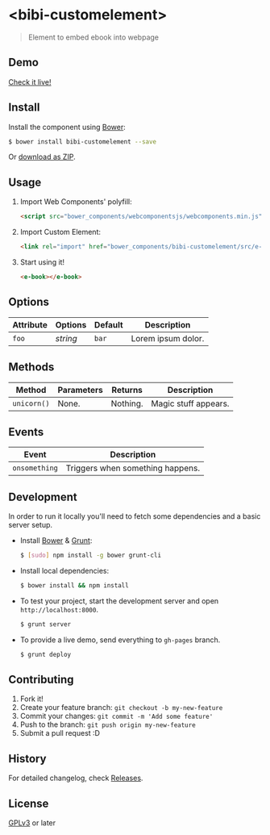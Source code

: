 # &lt;bibi-customelement&gt;

> Element to embed ebook into webpage

## Demo

[Check it live!](http://KitaitiMakoto.github.io/bibi-customelement)

## Install

Install the component using [Bower](http://bower.io/):

```sh
$ bower install bibi-customelement --save
```

Or [download as ZIP](https://github.com/KitaitiMakoto/bibi-customelement/archive/master.zip).

## Usage

1. Import Web Components' polyfill:

    ```html
    <script src="bower_components/webcomponentsjs/webcomponents.min.js"></script>
    ```

2. Import Custom Element:

    ```html
    <link rel="import" href="bower_components/bibi-customelement/src/e-book.html">
    ```

3. Start using it!

    ```html
    <e-book></e-book>
    ```

## Options

Attribute     | Options     | Default      | Description
---           | ---         | ---          | ---
`foo`         | *string*    | `bar`        | Lorem ipsum dolor.

## Methods

Method        | Parameters   | Returns     | Description
---           | ---          | ---         | ---
`unicorn()`   | None.        | Nothing.    | Magic stuff appears.

## Events

Event         | Description
---           | ---
`onsomething` | Triggers when something happens.

## Development

In order to run it locally you'll need to fetch some dependencies and a basic server setup.

* Install [Bower](http://bower.io/) & [Grunt](http://gruntjs.com/):

    ```sh
    $ [sudo] npm install -g bower grunt-cli
    ```

* Install local dependencies:

    ```sh
    $ bower install && npm install
    ```

* To test your project, start the development server and open `http://localhost:8000`.

    ```sh
    $ grunt server
    ```

* To provide a live demo, send everything to `gh-pages` branch.

    ```sh
    $ grunt deploy
    ```

## Contributing

1. Fork it!
2. Create your feature branch: `git checkout -b my-new-feature`
3. Commit your changes: `git commit -m 'Add some feature'`
4. Push to the branch: `git push origin my-new-feature`
5. Submit a pull request :D

## History

For detailed changelog, check [Releases](https://github.com/KitaitiMakoto/bibi-customelement/releases).

## License

[GPLv3](http://www.gnu.org/licenses/gpl.html) or later
